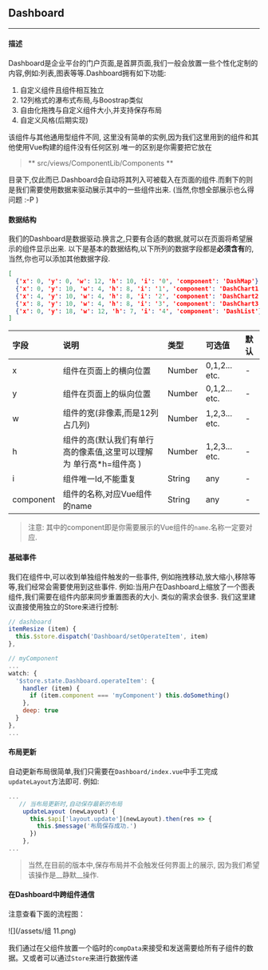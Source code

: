 ## Dashboard

---

#### 描述

Dashboard是企业平台的门户页面,是首屏页面,我们一般会放置一些个性化定制的内容,例如:列表,图表等等.Dashboard拥有如下功能:

1. 自定义组件且组件相互独立
2. 12列格式的瀑布式布局,与Boostrap类似
3. 自由化拖拽与自定义组件大小,并支持保存布局
4. 自定义风格(后期实现)

该组件与其他通用型组件不同, 这里没有简单的实例,因为我们这里用到的组件和其他使用Vue构建的组件没有任何区别.唯一的区别是你需要把它放在
> ** src/views/ComponentLib/Components ** 

目录下,仅此而已.Dashboard会自动将其列入可被载入在页面的组件.而剩下的则是我们需要使用数据来驱动展示其中的一些组件出来. (当然,你想全部展示也么得问题 :-P )

#### 数据结构
我们的Dashboard是数据驱动.换言之,只要有合适的数据,就可以在页面将希望展示的组件显示出来.
以下是基本的数据结构,以下所列的数据字段都是**必须含有**的,当然,你也可以添加其他数据字段.
```json
[
  {'x': 0, 'y': 0, 'w': 12, 'h': 10, 'i': '0', 'component': 'DashMap'},
  {'x': 0, 'y': 10, 'w': 4, 'h': 8, 'i': '1', 'component': 'DashChart1'},
  {'x': 4, 'y': 10, 'w': 4, 'h': 8, 'i': '2', 'component': 'DashChart2'},
  {'x': 8, 'y': 10, 'w': 4, 'h': 8, 'i': '3', 'component': 'DashChart3'},
  {'x': 0, 'y': 18, 'w': 12, 'h': 7, 'i': '4', 'component': 'DashList'}
]
```

| 字段 | 说明 | 类型 | 可选值 | 默认 |
| :--- | :--- | :--- | :--- | :--- |
| x  | 组件在页面上的横向位置  | Number  | 0,1,2... etc.  | -  |
| y  | 组件在页面上的纵向位置  | Number| 0,1,2... etc. | - |
| w  | 组件的宽(非像素,而是12列占几列) | Number | 1,2,3... etc. | - |
| h  | 组件的高(默认我们有单行高的像素值,这里可以理解为 单行高*h=组件高 ) | Number | 1,2,3... etc. | - |
| i  | 组件唯一Id,不能重复 | String | any | - |
| component | 组件的名称,对应Vue组件的name | String | any | - |


> 注意: 其中的component即是你需要展示的Vue组件的```name```.名称一定要对应.

#### 基础事件

我们在组件中,可以收到单独组件触发的一些事件, 例如拖拽移动,放大缩小,移除等等,我们经常会需要使用到这些事件. 
例如:当用户在Dashboard上缩放了一个图表组件,我们需要在组件内部来同步重置图表的大小.
类似的需求会很多. 我们这里建议直接使用独立的Store来进行控制:

```js
// dashboard
itemResize (item) {
  this.$store.dispatch('Dashboard/setOperateItem', item)
},

// myComponent
...
watch: {
  '$store.state.Dashboard.operateItem': {
    handler (item) {
      if (item.component === 'myComponent') this.doSomething()
    },
    deep: true
  }
},
...
```

#### 布局更新

自动更新布局很简单,我们只需要在```Dashboard/index.vue```中手工完成```updateLayout```方法即可.
例如:
```javascript
...
   // 当布局更新时,自动保存最新的布局
    updateLayout (newLayout) {
      this.$api['layout.update'](newLayout).then(res => {
        this.$message('布局保存成功.')
      })
    },
...    
```
> 当然,在目前的版本中,保存布局并不会触发任何界面上的展示, 因为我们希望该操作是__静默__操作.

#### 在Dashboard中跨组件通信

注意查看下面的流程图：

![](/assets/组 11.png)

我们通过在父组件放置一个临时的```compData```来接受和发送需要给所有子组件的数据。又或者可以通过```Store```来进行数据传递

